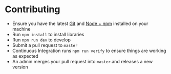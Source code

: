 # Contributing

- Ensure you have the latest [Git](https://git-scm.com/) and [Node + npm](https://nodejs.org) installed on your machine
- Run `npm install` to install libraries
- Run `npm run dev` to develop
- Submit a pull request to `master`
- Continuous Integration runs `npm run verify` to ensure things are working as expected
- An admin merges your pull request into `master` and releases a new version

